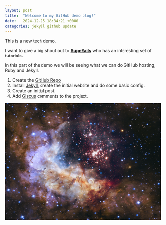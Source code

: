 ```yaml
---
layout: post
title:  "Welcome to my GitHub demo blog!"
date:   2024-12-25 18:34:21 +0000
categories: jekyll github update
---
```

This is a new tech demo.

I want to give a big shout out to **[SupeRails](https://www.youtube.com/@SupeRails)** who has an interesting set of tutorials.

In this part of the demo we will be seeing what we can do GitHub hosting, Ruby and Jekyll.

1. Create the [GitHub Repo](https://github.com/AnthonyWrather/AnthonyWrather.github.io)
2. Install [Jekyll](https://jekyllrb.com/), create the initial website and do some basic config.
3. Create an initial post.
4. Add [Giscus](https://github.com/giscus/giscus) comments to the project.

![A Galaxy.](/assets/posts/a-galaxy.png)

